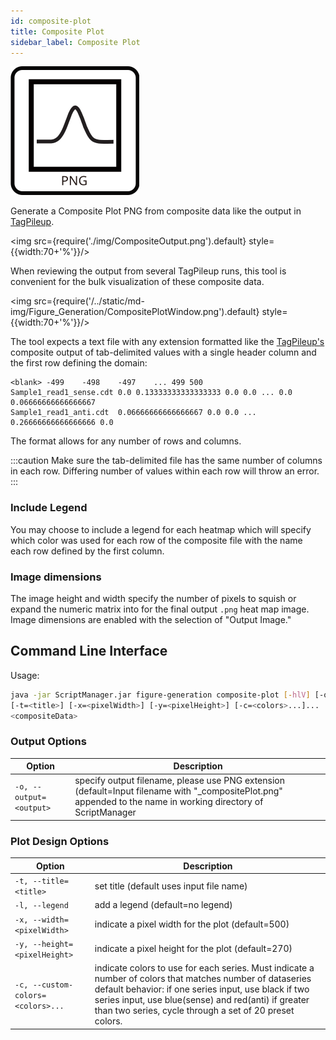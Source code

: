 ```yaml
---
id: composite-plot
title: Composite Plot
sidebar_label: Composite Plot
---
```


![Composite Plot](/../static/icons/Figure_Generation/Composite-plot.svg)

Generate a Composite Plot PNG from composite data like the output in [TagPileup][tag-pileup].

<img src={require('./img/CompositeOutput.png').default} style={{width:70+'%'}}/>

When reviewing the output from several TagPileup runs, this tool is convenient for the bulk visualization of these composite data.

<img src={require('/../static/md-img/Figure_Generation/CompositePlotWindow.png').default} style={{width:70+'%'}}/>

The tool expects a text file with any extension formatted like the [TagPileup's][tag-pileup] composite output of tab-delimited values with a single header column and the first row defining the domain:

```
<blank>	-499	-498	-497	...	499	500
Sample1_read1_sense.cdt	0.0	0.13333333333333333	0.0	0.0	...	0.0	0.06666666666666667
Sample1_read1_anti.cdt	0.06666666666666667	0.0	0.0	...	0.26666666666666666	0.0
```

The format allows for any number of rows and columns.

:::caution
Make sure the tab-delimited file has the same number of columns in each row. Differing number of values within each row will throw an error.
:::

### Include Legend

You may choose to include a legend for each heatmap which will specify which color was used for each row of the composite file with the name each row defined by the first column.

### Image dimensions

The image height and width specify the number of pixels to squish or expand the numeric matrix into for the final output `.png` heat map image. Image dimensions are enabled with the selection of "Output Image."


## Command Line Interface

Usage:

```bash
java -jar ScriptManager.jar figure-generation composite-plot [-hlV] [-o=<output>]
[-t=<title>] [-x=<pixelWidth>] [-y=<pixelHeight>] [-c=<colors>...]...
<compositeData>
```

### Output Options

| Option | Description |
| ------ | ----------- |
| `-o, --output=<output>` | specify output filename, please use PNG extension (default=Input filename with "\_compositePlot.png" appended to the name in working directory of ScriptManager |

### Plot Design Options

| Option | Description |
| ------ | ----------- |
| `-t, --title=<title>`             | set title (default uses input file name)            |
| `-l, --legend`                    | add a legend (default=no legend)                    |
| `-x, --width=<pixelWidth>`        | indicate a pixel width for the plot (default=500)   |
| `-y, --height=<pixelHeight>`      | indicate a pixel height for the plot (default=270)  |
| `-c, --custom-colors=<colors>...` | indicate colors to use for each series. Must indicate a number of colors that matches number of dataseries default behavior: if one series input, use black if two series input, use blue(sense) and red(anti) if greater than two series, cycle through a set of 20 preset colors. |

[tag-pileup]:/docs/Tools/read-analysis/tag-pileup

[color-hex-url]:http://www.javascripter.net/faq/rgbtohex.htm
[png-format]:/docs/Guides/Getting-Started/file-formats#png
